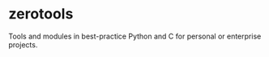 zerotools
=========

Tools and modules in best-practice Python and C for personal or enterprise projects.

